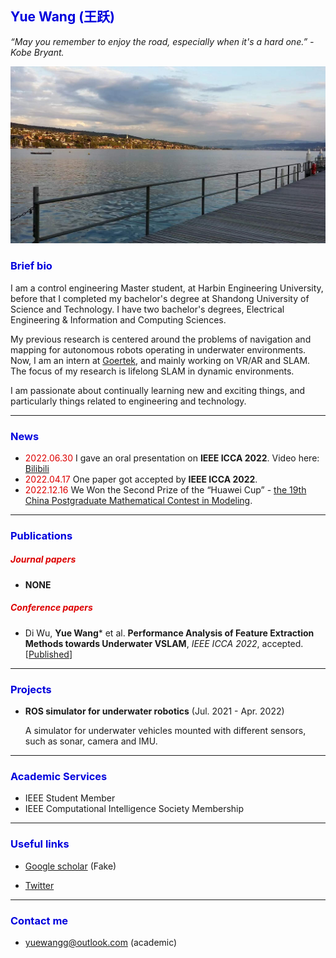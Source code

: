 ## <font color="#0000dd">Yue Wang (王跃)</font>

*“May you remember to enjoy the road, especially when it's a hard one.” - Kobe Bryant.*

![img](img.jpg)

### <font color="#0000dd">Brief bio</font>

I am a control engineering Master student, at Harbin Engineering University, before that I completed my bachelor's degree at Shandong University of Science and Technology. I have two bachelor's degrees, Electrical Engineering & Information and Computing Sciences. 

My previous research is centered around the problems of navigation and mapping for autonomous robots operating in underwater environments. Now, I am an intern at [Goertek](https://www.goertek.com/), and mainly working on VR/AR and SLAM. The focus of my research is lifelong SLAM in dynamic environments.

I am passionate about continually learning new and exciting things, and particularly things related to engineering and technology.

---

### <font color="#0000dd">News</font>

- <font color="#dd0000">2022.06.30</font> I gave an oral presentation on **IEEE ICCA 2022**. Video here: [Bilibili](https://www.bilibili.com/video/BV1JT41137RZ)
- <font color="#dd0000">2022.04.17</font> One paper got accepted by **IEEE ICCA 2022**.
- <font color="#dd0000">2022.12.16</font> We Won the Second Prize of the “Huawei Cup” - [the 19th China Postgraduate Mathematical Contest in Modeling](https://cpipc.acge.org.cn/cw/hp/4).

---

### <font color="#0000dd">Publications</font>

##### <font color="#dd0000">Journal papers</font>

- **NONE**

##### <font color="#dd0000">Conference papers</font>

- Di Wu, **Yue Wang**\* et al. **Performance Analysis of Feature Extraction Methods towards Underwater VSLAM**, *IEEE ICCA 2022*, accepted. [[Published](https://ieeexplore.ieee.org/document/9831964)]


---

### <font color="#0000dd">Projects</font>

- **ROS simulator for underwater robotics** (Jul. 2021 - Apr. 2022)

  A simulator for underwater vehicles mounted with different sensors, such as sonar, camera and IMU.

---

### <font color="#0000dd">Academic Services</font>

- IEEE Student Member
- IEEE Computational Intelligence Society Membership

---

### <font color="#0000dd">Useful links</font>

- [Google scholar]() (Fake)

- [Twitter](https://twitter.com/yuewanggg) 

---

### <font color="#0000dd">Contact me</font>

- yuewangg@outlook.com (academic)
